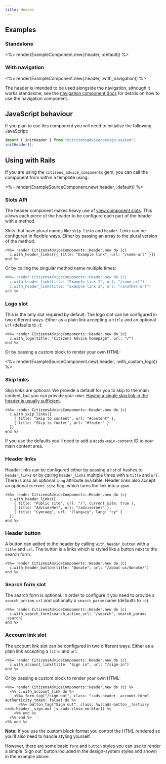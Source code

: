 ```yaml
---
title: Header
---
```


## Examples

### Standalone

<%= render(ExampleComponent.new(:header, :default)) %>

### With navigation

<%= render(ExampleComponent.new(:header, :with_navigation)) %>

The header is intended to be used alongside the navigation, although it works standalone, see the [navigation component docs](/components/navigation) for details on how to use the navigation component.

## JavaScript behaviour

If you plan to use this component you will need to initialise the following JavaScript:

```js
import { initHeader } from "@citizensadvice/design-system";
initHeader();
```

## Using with Rails

If you are using the `citizens_advice_components` gem, you can call the component from within a template using:

<%= render(ExampleSourceComponent.new(:header, :default)) %>

### Slots API

The header component makes heavy use of [view component slots](https://viewcomponent.org/guide/slots.html). This allows each piece of the header to be configure each part of the header with a method.

Slots that have plural names like `skip_links` and `header_links` can be configured in flexible ways. Either by passing an array to the plural version of the method:

```erb
<%%= render CitizensAdviceComponents::Header.new do |c|
  c.with_header_links([{ title: "Example link", url: "/some-url" }])
end %>
```

Or by calling the singular method name multiple times:

```rb
<%%= render CitizensAdviceComponents::Header.new do |c|
  c.with_header_link(title: "Example link 1", url: "/some-url")
  c.with_header_link(title: "Example link 2", url: "/another-url")
end %>
```

### Logo slot

This is the only slot required by default. The logo slot can be configured in two different ways. Either as a plain link accepting a `title` and an optional `url` (defaults to `/`):

```erb
<%%= render CitizensAdviceComponents::Header.new do |c|
  c.with_logo(title: "Citizens Advice homepage", url: "/")
end %>
```

Or by passing a custom block to render your own HTML:

<%= render(ExampleSourceComponent.new(:header, :with_custom_logo)) %>

### Skip links

Skip links are optional. We provide a default for you to skip to the main content, but you can provide your own. [Having a single skip link in the header is usually sufficient](https://webaim.org/techniques/skipnav/#multiple).

```erb
<%%= render CitizensAdviceComponents::Header.new do |c|
  c.with_skip_links([
    { title: "Skip to content", url: "#content" },
    { title: "Skip to footer", url: "#footer" }
  ])
end %>
```

If you use the defaults you'll need to add a `#cads-main-content` ID to your main content area.

### Header links

Header links can be configured either by passing a list of hashes to `header_links` or by calling `header_links` multiple times with a `title` and `url`. There is also an optional `lang` attribute available. Header links also accept an optional `current_site` flag, which turns the link into a `span`.

```erb
<%%= render CitizensAdviceComponents::Header.new do |c|
  c.with_header_links([
    { title: "Public site", url: "/", current_site: true },
    { title: "AdviserNet", url: "/advisernet" },
    { title: "Cymraeg", url: "?lang=cy", lang: "cy" }
  ])
end %>
```

### Header button

A button can added to the header by calling `with_header_button` with a `title` and `url`. The button is a links which is styled like a button next to the search form.

```erb
<%%= render CitizensAdviceComponents::Header.new do |c|
  c.with_header_button(title: "Donate", url: "/about-us/donate/")
end %>
```

### Search form slot

The search form is optional. In order to configure it you need to provide a `search_action_url` and optionally a `search_param` name (defaults to `:q`).

```erb
<%%= render CitizensAdviceComponents::Header.new do |c|
  c.with_search_form(search_action_url: "/search", search_param: :search)
end %>
```

### Account link slot

The account link slot can be configured in two different ways. Either as a plain link accepting a `title` and `url`:

```erb
<%%= render CitizensAdviceComponents::Header.new do |c|
  c.with_account_link(title: "Sign in", url: "/sign-in")
end %>
```

Or by passing a custom block to render your own HTML:

```erb
<%%= render CitizensAdviceComponents::Header.new do |c| %>
  <%% c.with_account_link do %>
    <%%= form_tag("/sign-out", class: "cads-header__account-form", authenticity_token: false) do %>
      <%%= button_tag("Sign out", class: %w[cads-button__tertiary cads-header__sign-out js-cads-close-on-blur]) %>
    <%% end %>
  <%% end %>
<%% end %>
```

**Note:** If you use the custom block format you control the HTML rendered so you'll also need to handle styling yourself.

However, there are some basic `form` and `button` styles you can use to render a simple 'Sign out' button included in the design-system styles and shown in the example above.
